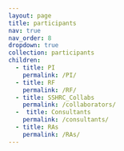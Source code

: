 ```yaml
---
layout: page
title: participants
nav: true
nav_order: 8
dropdown: true
collection: participants
children:
  - title: PI
    permalink: /PI/
  - title: RF
    permalink: /RF/
  - title: SSHRC_Collabs
    permalink: /collaborators/
  -  title: Consultants
    permalink: /consultants/
  - title: RAs
    permalink: /RAs/
---
```


